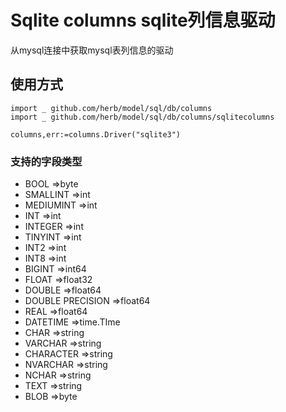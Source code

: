 # Sqlite columns sqlite列信息驱动

从mysql连接中获取mysql表列信息的驱动

## 使用方式
    import _ github.com/herb/model/sql/db/columns
    import _ github.com/herb/model/sql/db/columns/sqlitecolumns
    
    columns,err:=columns.Driver("sqlite3")

### 支持的字段类型

* BOOL =>byte
* SMALLINT =>int
* MEDIUMINT =>int
* INT =>int
* INTEGER  =>int
* TINYINT  =>int
* INT2 =>int
* INT8 =>int
* BIGINT =>int64
* FLOAT =>float32
* DOUBLE =>float64
* DOUBLE PRECISION  =>float64
* REAL =>float64
* DATETIME =>time.TIme
* CHAR =>string
* VARCHAR =>string
* CHARACTER =>string
* NVARCHAR =>string
* NCHAR =>string
* TEXT =>string
* BLOB =>byte

